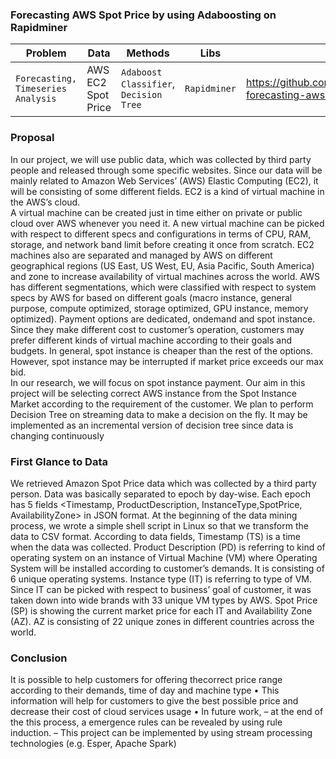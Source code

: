 ### Forecasting AWS Spot Price by using Adaboosting on Rapidminer

|__Problem__|__Data__|__Methods__|__Libs__|__Link__|
|-|-|-|-|-|
|`Forecasting, Timeseries Analysis`|AWS EC2 Spot Price|`Adaboost Classifier`, `Decision Tree`|`Rapidminer`|https://github.com/erdiolmezogullari/ml-forecasting-aws-spot-price|

### Proposal
In our project, we will use public data, which was collected by third party people and released through some specific websites. Since our data will be mainly related to Amazon Web Services’ (AWS) Elastic Computing (EC2), it will be consisting of some different fields. EC2 is a kind of virtual machine in the AWS’s cloud.  
A virtual machine can be created just in time either on private or public cloud over AWS whenever you need it. A new virtual machine can be picked with respect to different specs and configurations in terms of CPU, RAM, storage, and network band limit before creating it once from scratch. EC2 machines also are separated and managed by AWS on different geographical regions (US East, US West, EU, Asia Pacific, South America) and 
zone to increase availability of virtual machines across the world. AWS has different segmentations, which were classified with respect to system specs by AWS for based on different goals (macro instance, general purpose, compute optimized, storage optimized, GPU instance, memory optimized).  Payment options are dedicated, on­demand and spot instance. Since they make different cost to customer’s operation, customers may
prefer different kinds of virtual machine according to their goals and budgets.  In general, spot instance is cheaper than the rest of the options. However, spot instance may be interrupted if market price exceeds our max bid.  
In our research, we will focus on spot instance payment. Our aim in this project will be selecting correct AWS instance from the Spot Instance Market according to the requirement of the customer. We plan to perform Decision Tree on streaming data to make a decision on the fly. It may be implemented as an incremental version of decision tree since data is changing continuously

### First Glance to Data
We retrieved Amazon Spot Price data which was collected by a third party person. Data was basically separated to epoch by day-wise. Each epoch has 5 fields <Timestamp, ProductDescription, InstanceType,SpotPrice, AvailabilityZone> in JSON format. At the beginning of the data mining process, we wrote a simple shell script in Linux so that we transform the data to CSV format. According to data fields, Timestamp (TS) is a time when the data was collected. Product Description (PD) is referring to kind of
operating system on an instance of Virtual Machine (VM) where Operating System will be installed according to customer’s demands. It is consisting of 6 unique operating systems. Instance type (IT) is referring to type of VM. Since IT can be picked with respect to business’ goal of customer, it was taken down into wide brands with 33 unique VM types by AWS. Spot Price (SP) is showing the current market price for each IT and Availability Zone (AZ). AZ is consisting of 22 unique zones in different countries
across the world.

### Conclusion

It is possible to help customers for offering thecorrect price range according to their demands,
time of day and machine type
• This information will help for customers to give
the best possible price and decrease their cost of
cloud services usage
• In future work,
– at the end of the this process, a emergence rules can
be revealed by using rule induction.
– This project can be implemented by using stream
processing technologies (e.g. Esper, Apache Spark)